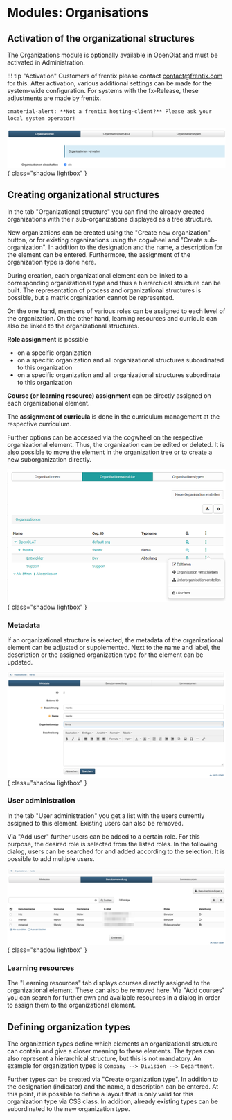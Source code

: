 # Modules: Organisations

##  Activation of the organizational structures

The Organizations module is optionally available in OpenOlat and must be
activated in Administration. 

!!! tip "Activation"
	Customers of frentix please contact
	[contact@frentix.com](mailto:contact@frentix.com) for this. After activation,
	various additional settings can be made for the system-wide configuration. For
	systems with the fx-Release, these adjustments are made by frentix.

	:material-alert: **Not a frentix hosting-client?** Please ask your local system operator!

![](assets/Org_Aktivierung_DE.png){ class="shadow lightbox" }

## Creating organizational structures

In the tab "Organizational structure" you can find the already created
organizations with their sub-organizations displayed as a tree structure.

New organizations can be created using the "Create new organization" button,
or for existing organizations using the cogwheel and "Create sub-organization".
In addition to the designation and the name, a description for the element can
be entered. Furthermore, the assignment of the organization type is done here.

During creation, each organizational element can be linked to a corresponding
organizational type and thus a hierarchical structure can be built. The
representation of process and organizational structures is possible, but a
matrix organization cannot be represented.

On the one hand, members of various roles can be assigned to each level of the
organization.  On the other hand, learning resources and curricula can also be
linked to the organizational structures.

 **Role assignment** is possible

  * on a specific organization
  * on a specific organization and all organizational structures subordinated to this organization
  * on a specific organization and all organizational structures subordinate to this organization

 **Course (or learning resource) assignment** can be directly assigned on each
organizational element.

The **assignment of curricula** is done in the curriculum management at the
respective curriculum.

Further options can be accessed via the cogwheel on the respective
organizational element. Thus, the organization can be edited or deleted. It is
also possible to move the element in the organization tree or to create a new
suborganization directly.

  

![](assets/Org_Optionen_de1.png){ class="shadow lightbox" }

### Metadata

If an organizational structure is selected, the metadata of the organizational
element can be adjusted or supplemented. Next to the name and label, the
description or the assigned organization type for the element can be updated.

![](assets/Org_Metadata_DE.png){ class="shadow lightbox" }

### User administration

In the tab "User administration" you get a list with the users currently
assigned to this element. Existing users can also be removed.

Via "Add user" further users can be added to a certain role. For this purpose,
the desired role is selected from the listed roles. In the following dialog,
users can be searched for and added according to the selection. It is possible
to add multiple users.

![](assets/Org_Benutzerverwaltung_DE.png){ class="shadow lightbox" }

### Learning resources

The "Learning resources" tab displays courses directly assigned to the
organizational element. These can also be removed here. Via "Add courses" you
can search for further own and available resources in a dialog in order to
assign them to the organizational element.

  
## Defining organization types

The organization types define which elements an organizational structure can
contain and give a closer meaning to these elements. The types can also
represent a hierarchical structure, but this is not mandatory. An example for
organization types is `Company --> Division --> Department`.

Further types can be created via "Create organization type". In addition to
the designation (indicator) and the name, a description can be entered. At
this point, it is possible to define a layout that is only valid for this
organization type via CSS class. In addition, already existing types can be
subordinated to the new organization type.

